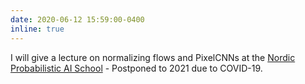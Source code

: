 ```yaml
---
date: 2020-06-12 15:59:00-0400
inline: true
---
```


I will give a lecture on normalizing flows and PixelCNNs at the [Nordic Probabilistic AI School](https://probabilistic.ai/) - Postponed to 2021 due to COVID-19.
